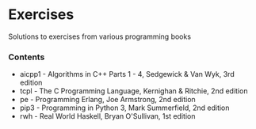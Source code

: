 # Exercises
Solutions to exercises from various programming books

### Contents
   * aicpp1 - Algorithms in C++ Parts 1 - 4, Sedgewick & Van Wyk, 3rd edition
   * tcpl - The C Programming Language, Kernighan & Ritchie, 2nd edition
   * pe - Programming Erlang, Joe Armstrong, 2nd edition
   * pip3 - Programming in Python 3, Mark Summerfield, 2nd edition
   * rwh - Real World Haskell, Bryan O'Sullivan, 1st edition

